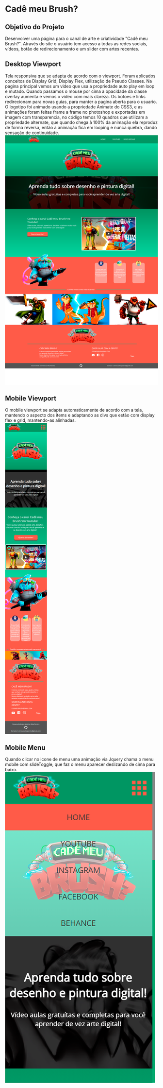 # Cadê meu Brush? 

## Objetivo do Projeto 
Desenvolver uma página para o canal de arte e criatividade "Cadê meu Brush?". Através do site o usuário tem acesso a todas as redes sociais, vídeos, botão de redirecionamento e um slider com artes recentes.

## Desktop Viewport 
Tela responsiva que se adapta de acordo com o viewport. Foram aplicados conceitos de Display Grid, Display Flex, utilização de Pseudo Classes. Na pagina principal vemos um video que usa a propriedade auto play em loop e mutado. Quando passamos o mouse por cima a opacidade da classe overlay aumenta e vemos o video com mais clareza. Os botoes e links redirecionam para novas guias, para manter a pagina aberta para o usuario. 
O logotipo foi animado usando a propriedade Animate do CSS3, e as animações foram feitas frame a frame no photoshop e exportadas em imagem com transparencia, no código temos 10 quadros que utilizam a propriedade alternate, que quando chega à 100% da animação ela reproduz de forma reversa, então a animação fica em looping e nunca quebra, dando sensação de continuidade. 
<br>
![](viewport-images/desktop.png)

## Mobile Viewport 
O mobile viewport se adapta automaticamente de acordo com a tela, mantendo o aspecto dos items e adaptando as divs que estão com display flex e grid, mantendo-as alinhadas. 
<br>
![](viewport-images/mobile.png)

## Mobile Menu 
Quando clicar no icone de menu uma animação via Jquery chama o menu mobile com slideToggle, que faz o menu aparecer deslizando de cima para baixo. 
<br>
![](viewport-images/mobile-menu.png)
